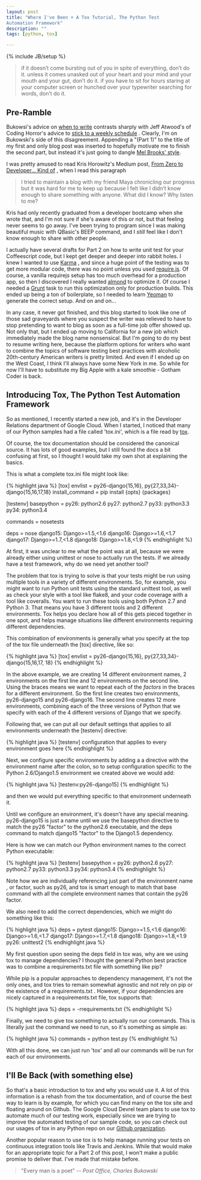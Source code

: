 ```yaml
---
layout: post
title: "Where I've Been + A Tox Tutorial, The Python Test 
Automation Framework"
description: ""
tags: [python, tox]

---
```

{% include JB/setup %}
>if it doesn’t come bursting out of you
in spite of everything,
don’t do it.
unless it comes unasked out of your
heart and your mind and your mouth
and your gut,
don’t do it.
if you have to sit for hours
staring at your computer screen
or hunched over your
typewriter
searching for words,
don’t do it.

## Pre-Ramble

Bukowsi's advice on [when to write](http://www.poets.org/poetsorg/poem/so-you-want-be-writer)
contrasts sharply with Jeff Atwood's of Coding Horror's advice to 
 [stick to a weekly schedule](http://blog.codinghorror.com/how-to-achieve-ultimate-blog-success-in-one-easy-step/)
. Clearly, I'm on Bukowski's side of this disagreement. Appending a "(Part 1)"
 to the title of my first and only blog post was inserted
 to hopefully motivate me to finish the second part, but instead it's just 
 going to dangle [Mel Brooks' style](http://www.imdb.com/title/tt0082517/).


I was pretty amused to read Kris Horowitz's Medium post, [From Zero to Developer… Kind of](https://medium.com/in-beta/learning-to-code-ab596fd1c412)
, when I read this paragraph

>I tried to maintain a blog with my friend Maya chronicling our progress but 
it was hard for me to keep up because I felt like I didn’t know enough to share something with anyone. What did I know? Why listen to me?

Kris had only recently graduated from a developer bootcamp when she wrote 
that, and I'm not sure if she's aware of this or not, but that feeling never 
seems to 
go away. I've been trying to program since I was making beautiful music 
with QBasic's BEEP command, and I *still* feel like I don't know enough to 
share with other people. 

I actually have several drafts for Part 2  on how to write unit test for 
your Coffeescript 
code, but I kept get deeper and deeper into rabbit holes. I knew I wanted to
 use [Karma](http://karma-runner.github.io/0.12/index.html) , and since a 
 huge point of the testing was to get more modular code, there was no point 
 unless you used [require.js](http://requirejs.org/). Of course, a vanilla 
 requirejs setup has too much overhead for a production app, so then I 
 discovered I really wanted [almond](https://github.com/jrburke/almond) to 
 optimize it. Of course I needed a [Grunt](http://gruntjs.com/) task to run 
 this optimization only 
for production builds. This ended up being a ton of boilerplate, so I needed 
 to learn 
  [Yeoman](http://yeoman.io/) to generate the correct setup. And on and on...
  
In any case, it never got finished, and this blog started to look like one of
 those sad graveyards where you suspect the 
 writer was relieved to have to stop pretending to want to blog as soon as a 
 full-time job offer showed up. 
 Not only that, but I ended up moving to
  California for a new job which immediately made the blog name 
  nonsensical. 
  But I'm going to do my best to resume writing here, because the platform 
  options for writers who want to combine the topics of software testing best
   practices with
  alcoholic 20th-century American writers 
  is pretty limited. And even if I ended up on the 
  West Coast, I think I'll always have some New York in me. So while for now 
  I'll have to substitute my Big Apple with a kale smoothie - Gotham Coder 
  is back. 
  
## Introducing Tox, The Python Test Automation Framework

So as mentioned, I recently started a new job, and it's in the Developer 
Relations department of  Google Cloud. When I started, I 
noticed that many of our Python samples had a file called 'tox.ini', which is
  a file read by [tox](https://tox.readthedocs.org/en/latest/). 
   
Of course, the tox documentation should be considered the canonical source. 
It has lots of good examples, but I still found the docs a bit confusing at 
first, so I thought I would take my own shot at explaining the basics.   
   
   This is what a complete tox.ini file might look like:
   
   {% highlight java %}
   [tox]
   envlist = py26-django{15,16},
             py{27,33,34}-django{15,16,17,18}
   install_command = pip install {opts} {packages}
   
[testenv]
   basepython =
       py26: python2.6
       py27: python2.7
       py33: python3.3
       py34: python3.4
   
   commands =
       nosetests

   deps =
       nose
       django15: Django>=1.5,<1.6
       django16: Django>=1.6,<1.7
       django17: Django>=1.7,<1.8
       django18: Django>=1.8,<1.9
   {% endhighlight %}
   
   
   At first, it was unclear to me what the point was at all, because we were 
   already either using unittest 
   or nose to actually run the tests. If we already have a test framework,
   why do we need yet another tool?

The problem that tox is trying to solve is that your tests might be run using
 multiple tools in a variety of different environments. So, for example, you might want to run
 Python unit tests using the standard unittest tool, as well as check your 
 style with a tool like flake8, and your code coverage with a tool like 
 coveralls. You want to run these tools using both Python 2.7 and Python 3. 
 That means you have 3 different 
 tools and 2 different environments.
 Tox helps you declare how all of this gets pieced together in one spot, and 
 helps manage situations like different environments requiring different 
 dependencies.
  
This combination of environments is generally what you specify at the top of 
the tox file underneath the [tox] directive, like so:

{% highlight java %}
[tox]
envlist = py26-django{15,16},
          py{27,33,34}-django{15,16,17, 18}
{% endhighlight %}

In the above example, we are creating 14 different environment names, 2 
environments on the first 
line and 12
environments on the second line. Using the braces means we want to repeat 
each of the *factors* in the braces for a different environment. So the first
 line 
creates two environments, py26-django15 and py26-django16. The second line 
creates 12 more environments, combining each of the three versions of Python 
that we specify with each of the 4 different versions of Django that we specify.

Following that, we can put all our default settings that applies to all 
environments underneath the [testenv] directive: 

{% highlight java %}
[testenv]
  configuration that applies to every environment goes here
{% endhighlight %}

Next, we configure specific environments by adding a a directive with the 
environment name after the colon, so to 
setup configuration specific to the Python 2.6/Django1.5 environment we created 
above we would add:

{% highlight java %}
[testenv:py26-django15]
{% endhighlight %}

and then we would put everything specific to that environment underneath it.

Until we configure an environment, it's doesn't have any special meaning. 
py26-django15 is just a name 
until we use 
the basepython directive to match  the py26 "factor" to the python2.6 
executable, and the deps command to match django15 "factor" to the Django1.5 
dependency. 

Here is how we can match our Python environment names to the correct Python executable: 

{% highlight java %}
[testenv]
basepython =
    py26: python2.6
    py27: python2.7
    py33: python3.3
    py34: python3.4
{% endhighlight %}    

Note how we are individually referencing just part of the environment name 
, or factor, such as py26, and tox is smart enough to match that base command 
with all the complete environment names that contain the  py26 factor.

We also need to add the correct dependencies, which we might do something 
like this:

{% highlight java %}
deps =
    pytest
    django15: Django>=1.5,<1.6
    django16: Django>=1.6,<1.7
    django17: Django>=1.7,<1.8
    django18: Django>=1.8,<1.9
    py26: unittest2
{% endhighlight java %}    

My first question upon seeing the deps field in tox was, why are we using tox
 to manage dependencies? I thought the general Python best practice was to 
 combine a requirements.txt file with something like pip?
 
 While pip is a  popular approaches to dependency management, it's not 
 the only ones, and tox tries to remain somewhat agnostic and not rely on pip
  or the existence of a requirements.txt
. However, if your dependencies are nicely captured in a requirements.txt 
 file, tox supports that:
 
{% highlight java %}
 deps = -rrequirements.txt
{% endhighlight %} 

Finally, we need to give tox something to actually run our commands. This is 
literally just the command we need to run, so it's something as simple as:

{% highlight java %}
commands =
    python test.py
{% endhighlight %}

With all this done, we can just run 'tox' and all our commands will be run 
for each of our environments.

## I'll Be Back (with something else)

So that's a basic introduction to tox and why you would use it. A lot of this
 information is a rehash from the tox documentation, and of course the best 
 way to learn is by example, for which you can find many on the tox site and 
 floating around on Github. The Google Cloud Devrel team plans to use tox to 
 automate much of our testing work, especially since we are trying to 
 improve the automated testing of our sample code, so you can check out our 
 usages of tox in any Python repo on our [Github organization](http://github.com/GoogleCloudPlatform).
  
 Another popular reason to use tox is to help manage running your tests on 
 continuous integration tools like Travis and Jenkins. While that would make 
 for an appropriate topic for a Part 2 of this post, I won't make a public 
 promise to deliver that. I've made that mistake before.
 

> "Every man is a poet"
> -- *Post Office, Charles Bukowski*
